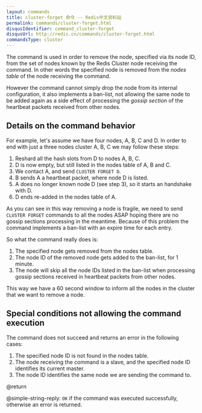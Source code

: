 ```yaml
---
layout: commands
title: cluster-forget 命令 -- Redis中文资料站
permalink: commands/cluster-forget.html
disqusIdentifier: command_cluster-forget
disqusUrl: http://redis.cn/commands/cluster-forget.html
commandsType: cluster
---
```


The command is used in order to remove the node, specified via its node ID,
from the set of nodes known by the Redis Cluster node receiving the command.
In other words the specified node is removed from the *nodes table* of the
node receiving the command.

However the command cannot simply drop the node from its internal configuration,
it also implements a ban-list, not allowing the same node to be added again
as a side effect of processing the *gossip section* of the heartbeat packets
received from other nodes.

## Details on the command behavior

For example, let's assume we have four nodes, A, B, C and D. In order to
end with just a three nodes cluster A, B, C we may follow these steps:

1. Reshard all the hash slots from D to nodes A, B, C.
2. D is now empty, but still listed in the nodes table of A, B and C.
3. We contact A, and send `CLUSTER FORGET D`.
4. B sends A a heartbeat packet, where node D is listed.
5. A does no longer known node D (see step 3), so it starts an handshake with D.
6. D ends re-added in the nodes table of A.

As you can see in this way removing a node is fragile, we need to send
`CLUSTER FORGET` commands to all the nodes ASAP hoping there are no
gossip sections processing in the meantime. Because of this problem the
command implements a ban-list with an expire time for each entry.

So what the command really does is:

1. The specified node gets removed from the nodes table.
2. The node ID of the removed node gets added to the ban-list, for 1 minute.
3. The node will skip all the node IDs listed in the ban-list when processing gossip sections received in heartbeat packets from other nodes.

This way we have a 60 second window to inform all the nodes in the cluster that
we want to remove a node.

## Special conditions not allowing the command execution

The command does not succeed and returns an error in the following cases:

1. The specified node ID is not found in the nodes table.
2. The node receiving the command is a slave, and the specified node ID identifies its current master.
3. The node ID identifies the same node we are sending the command to.

@return

@simple-string-reply: `OK` if the command was executed successfully, otherwise an error is returned.
